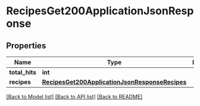 # RecipesGet200ApplicationJsonResponse

## Properties
Name | Type | Description | Notes
------------ | ------------- | ------------- | -------------
**total_hits** | **int** |  | [optional] 
**recipes** | [**RecipesGet200ApplicationJsonResponseRecipes**](RecipesGet200ApplicationJsonResponseRecipes.md) |  | [optional] 

[[Back to Model list]](../README.md#documentation-for-models) [[Back to API list]](../README.md#documentation-for-api-endpoints) [[Back to README]](../README.md)


